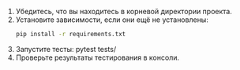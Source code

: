1. Убедитесь, что вы находитесь в корневой директории проекта.
2. Установите зависимости, если они ещё не установлены:
   ```bash
   pip install -r requirements.txt
3. Запустите тесты:
pytest tests/
4. Проверьте результаты тестирования в консоли.